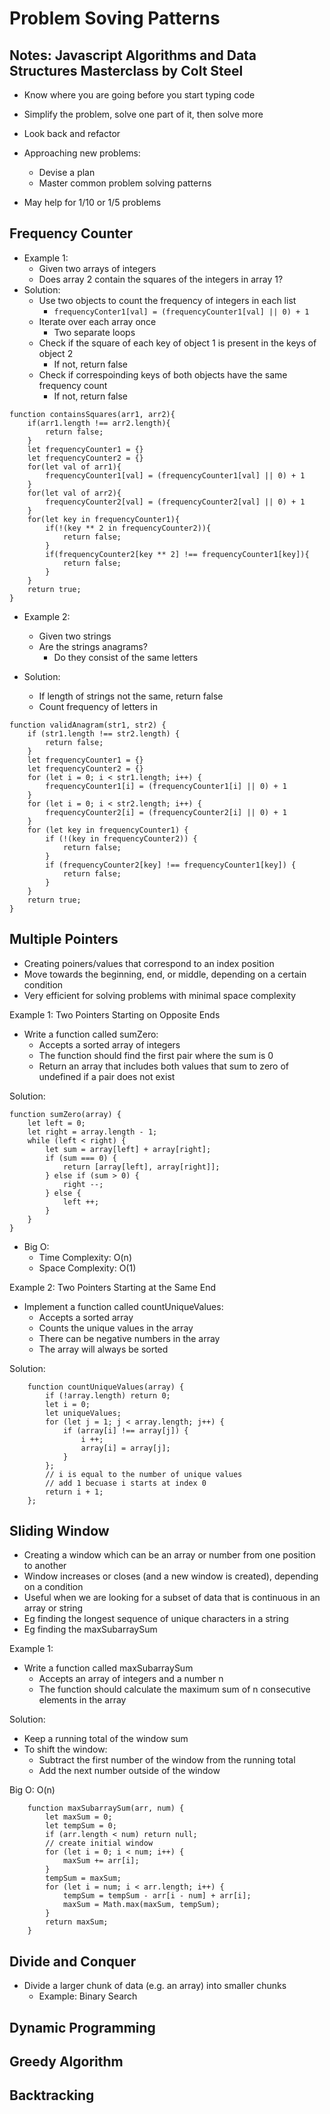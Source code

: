 # Problem Soving Patterns

## Notes: Javascript Algorithms and Data Structures Masterclass by Colt Steel

- Know where you are going before you start typing code
- Simplify the problem, solve one part of it, then solve more
- Look back and refactor

- Approaching new problems:
  - Devise a plan
  - Master common problem solving patterns
- May help for 1/10 or 1/5 problems

## Frequency Counter

- Example 1:
  - Given two arrays of integers
  - Does array 2 contain the squares of the integers in array 1?
- Solution:
  - Use two objects to count the frequency of integers in each list
    - `frequencyConter1[val] = (frequencyCounter1[val] || 0) + 1`
  - Iterate over each array once
    - Two separate loops
  - Check if the square of each key of object 1 is present in the keys of object 2
    - If not, return false
  - Check if correspoinding keys of both objects have the same frequency count
    - If not, return false

```JS
function containsSquares(arr1, arr2){
    if(arr1.length !== arr2.length){
        return false;
    }
    let frequencyCounter1 = {}
    let frequencyCounter2 = {}
    for(let val of arr1){
        frequencyCounter1[val] = (frequencyCounter1[val] || 0) + 1
    }
    for(let val of arr2){
        frequencyCounter2[val] = (frequencyCounter2[val] || 0) + 1        
    }
    for(let key in frequencyCounter1){
        if(!(key ** 2 in frequencyCounter2)){
            return false;
        }
        if(frequencyCounter2[key ** 2] !== frequencyCounter1[key]){
            return false;
        }
    }
    return true;
}
```

- Example 2:
  - Given two strings
  - Are the strings anagrams?
    - Do they consist of the same letters
  
- Solution:
  - If length of strings not the same, return false
  - Count frequency of letters in

```JS
function validAnagram(str1, str2) {
    if (str1.length !== str2.length) {
        return false;
    }
    let frequencyCounter1 = {}
    let frequencyCounter2 = {}
    for (let i = 0; i < str1.length; i++) {
        frequencyCounter1[i] = (frequencyCounter1[i] || 0) + 1
    }
    for (let i = 0; i < str2.length; i++) {
        frequencyCounter2[i] = (frequencyCounter2[i] || 0) + 1
    }
    for (let key in frequencyCounter1) {
        if (!(key in frequencyCounter2)) {
            return false;
        }
        if (frequencyCounter2[key] !== frequencyCounter1[key]) {
            return false;
        }
    }
    return true;
}
```

## Multiple Pointers

- Creating poiners/values that correspond to an index position
- Move towards the beginning, end, or middle, depending on a certain condition
- Very efficient for solving problems with minimal space complexity

Example 1: Two Pointers Starting on Opposite Ends

- Write a function called sumZero:
  - Accepts a sorted array of integers
  - The function should find the first pair where the sum is 0
  - Return an array that includes both values that sum to zero of undefined if a pair does not exist

Solution:

```JS
function sumZero(array) {
    let left = 0;
    let right = array.length - 1;
    while (left < right) {
        let sum = array[left] + array[right];
        if (sum === 0) {
            return [array[left], array[right]];
        } else if (sum > 0) {
            right --;
        } else {
            left ++;
        }
    }
}
```

- Big O:
  - Time Complexity: O(n)
  - Space Complexity: O(1)

Example 2: Two Pointers Starting at the Same End

- Implement a function called countUniqueValues:
  - Accepts a sorted array
  - Counts the unique values in the array
  - There can be negative numbers in the array
  - The array will always be sorted

Solution:

```JS
    function countUniqueValues(array) {
        if (!array.length) return 0;
        let i = 0;
        let uniqueValues;
        for (let j = 1; j < array.length; j++) {
            if (array[i] !== array[j]) {
                i ++;
                array[i] = array[j];
            }
        };
        // i is equal to the number of unique values
        // add 1 becuase i starts at index 0
        return i + 1;
    };
```

## Sliding Window

- Creating a window which can be an array or number from one position to another
- Window increases or closes (and a new window is created), depending on a condition
- Useful when we are looking for a subset of data that is continuous in an array or string
- Eg finding the longest sequence of unique characters in a string
- Eg finding the maxSubarraySum

Example 1:

- Write a function called maxSubarraySum
  - Accepts an array of integers and a number n
  - The function should calculate the maximum sum of n consecutive elements in the array

Solution:

- Keep a running total of the window sum
- To shift the window:
  - Subtract the first number of the window from the running total
  - Add the next number outside of the window

Big O: O(n)

```JS
    function maxSubarraySum(arr, num) {
        let maxSum = 0;
        let tempSum = 0;
        if (arr.length < num) return null;
        // create initial window
        for (let i = 0; i < num; i++) {
            maxSum += arr[i];
        }
        tempSum = maxSum;
        for (let i = num; i < arr.length; i++) {
            tempSum = tempSum - arr[i - num] + arr[i];
            maxSum = Math.max(maxSum, tempSum);
        }
        return maxSum;
    }
```

## Divide and Conquer

- Divide a larger chunk of data (e.g. an array) into smaller chunks
  - Example: Binary Search

## Dynamic Programming

## Greedy Algorithm

## Backtracking
